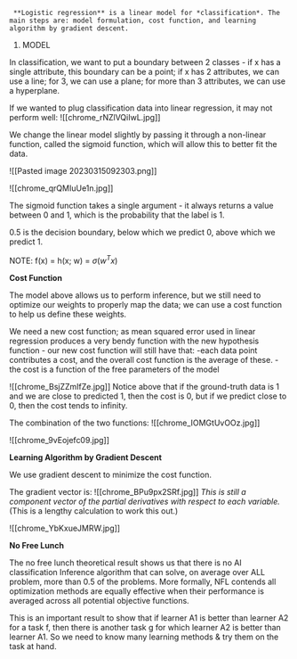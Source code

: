 	 **Logistic regression** is a linear model for *classification*. The main steps are: model formulation, cost function, and learning algorithm by gradient descent. 

1. MODEL

In classification, we want to put a boundary between 2 classes - if x has a single attribute, this boundary can be a point; if x has 2 attributes, we can use a line; for 3, we can use a plane; for more than 3 attributes, we can use a hyperplane.

If we wanted to plug classification data into linear regression, it may not perform well:
![[chrome_rNZlVQiIwL.jpg]]

We change the linear model slightly by passing it through a non-linear function, called the sigmoid function, which will allow this to better fit the data.

![[Pasted image 20230315092303.png]]

![[chrome_qrQMIuUe1n.jpg]]

The sigmoid function takes a single argument - it always returns a value between 0 and 1, which is the probability that the label is 1.

0.5 is the decision boundary, below which we predict 0, above which we predict 1. 

NOTE: f(x) = h(x; w) = $\sigma (w^Tx)$

**Cost Function**

The model above allows us to perform inference, but we still need to optimize our weights to properly map the data; we can use a cost function to help us define these weights.

We need a new cost function; as mean squared error used in linear regression produces a very bendy function with the new hypothesis function - our new cost function will still have that:
	-each data point contributes a cost, and the overall cost function is the average of these.
	-the cost is a function of the free parameters of the model


![[chrome_BsjZZmIfZe.jpg]]
Notice above that if the ground-truth data is 1 and we are close to predicted 1, then the cost is 0, but if we predict close to 0, then the cost tends to infinity.

The combination of the two functions:
![[chrome_IOMGtUvOOz.jpg]]

![[chrome_9vEojefc09.jpg]]

**Learning Algorithm by Gradient Descent**

We use gradient descent to minimize the cost function.

The gradient vector is:
![[chrome_BPu9px2SRf.jpg]]
*This is still a component vector of the partial derivatives with respect to each variable.* 
(This is a lengthy calculation to work this out.)

![[chrome_YbKxueJMRW.jpg]]

**No Free Lunch**

The no free lunch theoretical result shows us that there is no AI classification Inference algorithm that can solve, on average over ALL problem,  more than 0.5 of the problems. More formally, NFL contends all optimization methods are equally effective when their performance is averaged across all potential objective functions.

This is an important result to show that if learner A1 is better than learner A2 for a task f, then there is another task g for which learner A2 is better than learner A1. So we need to know many learning methods & try them on the task at hand.